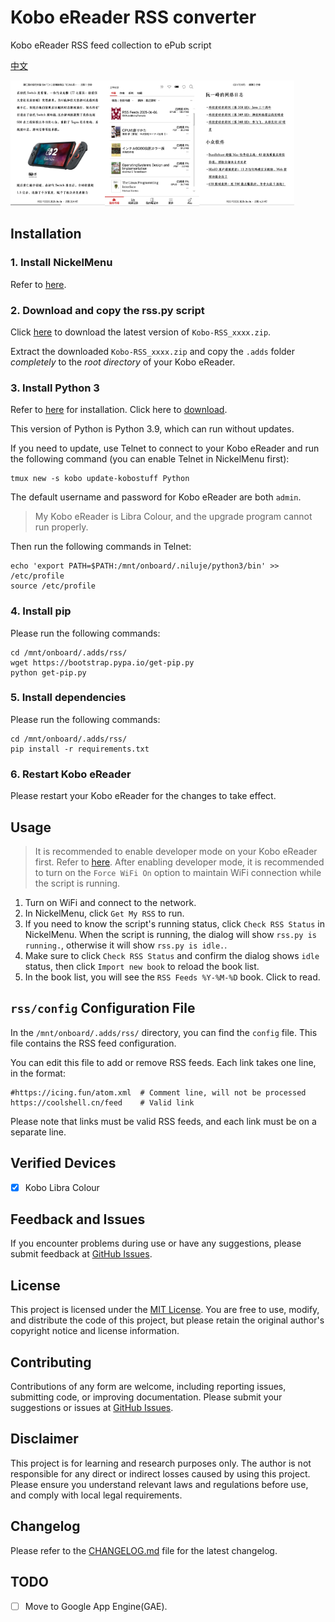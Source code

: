 # Kobo eReader RSS converter 

Kobo eReader RSS feed collection to ePub script

[中文](./doc/README-zh_cn.md)

<img src="img/screen_001.png" alt="rss" width="30%"><img src="img/screen_002.png" alt="rss" width="30%"><img src="img/screen_003.png" alt="rss" width="30%">

## Installation

### 1. Install NickelMenu

Refer to [here](https://pgaskin.net/NickelMenu/#install).

### 2. Download and copy the rss.py script

Click [here](https://github.com/IcingTomato/Kobo-RSS/releases/latest) to download the latest version of `Kobo-RSS_xxxx.zip`.

Extract the downloaded `Kobo-RSS_xxxx.zip` and copy the `.adds` folder *completely* to the *root directory* of your Kobo eReader.

### 3. Install Python 3

Refer to [here](https://www.mobileread.com/forums/showthread.php?t=254214) for installation. Click here to [download](https://storage.gra.cloud.ovh.net/v1/AUTH_2ac4bfee353948ec8ea7fd1710574097/mr-public/Kobo/kobo-stuff-1.6.N-r18901.tar.xz).

This version of Python is Python 3.9, which can run without updates.

If you need to update, use Telnet to connect to your Kobo eReader and run the following command (you can enable Telnet in NickelMenu first):

```ash
tmux new -s kobo update-kobostuff Python
```

The default username and password for Kobo eReader are both `admin`.

> My Kobo eReader is Libra Colour, and the upgrade program cannot run properly.

Then run the following commands in Telnet:

```ash
echo 'export PATH=$PATH:/mnt/onboard/.niluje/python3/bin' >> /etc/profile
source /etc/profile
```

### 4. Install pip

Please run the following commands:

```ash
cd /mnt/onboard/.adds/rss/
wget https://bootstrap.pypa.io/get-pip.py
python get-pip.py
```

### 5. Install dependencies

Please run the following commands:

```ash
cd /mnt/onboard/.adds/rss/
pip install -r requirements.txt
```

### 6. Restart Kobo eReader

Please restart your Kobo eReader for the changes to take effect.

## Usage

> It is recommended to enable developer mode on your Kobo eReader first. Refer to [here](https://wiki.mobileread.com/wiki/Kobo_eReader_hacks#devmode).
> After enabling developer mode, it is recommended to turn on the `Force WiFi On` option to maintain WiFi connection while the script is running.

1. Turn on WiFi and connect to the network.
2. In NickelMenu, click `Get My RSS` to run.
3. If you need to know the script's running status, click `Check RSS Status` in NickelMenu. When the script is running, the dialog will show `rss.py is running.`, otherwise it will show `rss.py is idle.`.
4. Make sure to click `Check RSS Status` and confirm the dialog shows `idle` status, then click `Import new book` to reload the book list.
5. In the book list, you will see the `RSS Feeds %Y-%M-%D` book. Click to read.

## `rss/config` Configuration File

In the `/mnt/onboard/.adds/rss/` directory, you can find the `config` file. This file contains the RSS feed configuration.

You can edit this file to add or remove RSS feeds. Each link takes one line, in the format:

```
#https://icing.fun/atom.xml  # Comment line, will not be processed
https://coolshell.cn/feed    # Valid link
```

Please note that links must be valid RSS feeds, and each link must be on a separate line.

## Verified Devices

- [x] Kobo Libra Colour

## Feedback and Issues

If you encounter problems during use or have any suggestions, please submit feedback at [GitHub Issues](https://github.com/IcingTomato/Kobo-RSS/issues).

## License

This project is licensed under the [MIT License](https://opensource.org/license/mit/). You are free to use, modify, and distribute the code of this project, but please retain the original author's copyright notice and license information.

## Contributing

Contributions of any form are welcome, including reporting issues, submitting code, or improving documentation. Please submit your suggestions or issues at [GitHub Issues](https://github.com/IcingTomato/Kobo-RSS/issues).

## Disclaimer

This project is for learning and research purposes only. The author is not responsible for any direct or indirect losses caused by using this project. Please ensure you understand relevant laws and regulations before use, and comply with local legal requirements.

## Changelog

Please refer to the [CHANGELOG.md](./doc/CHANGELOG.md) file for the latest changelog.

## TODO

- [ ] Move to Google App Engine(GAE).